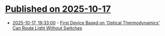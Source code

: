 # [Published on 2025-10-17](index.md)

* [2025-10-17, 19:33:00](https://soylentnews.org/article.pl?sid=25/10/16/0136252&from=rss) - [First Device Based on 'Optical Thermodynamics' Can Route Light Without Switches](https://soylentnews.org/article.pl?sid=25/10/16/0136252&from=rss)
